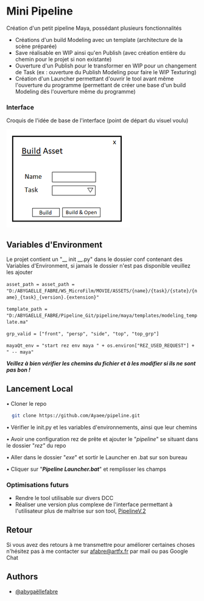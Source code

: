 # Mini Pipeline

Création d'un petit pipeline Maya, possédant plusieurs fonctionnalités



- Créations d'un build Modeling avec un template (architecture de la scène préparée)
- Save réalisable en WIP ainsi qu'en Publish (avec création entière du chemin pour le projet si non existante)
- Ouverture d'un Publish pour le transformer en WIP pour un changement de Task (ex : ouverture du Publish Modeling pour faire le WIP Texturing)
- Création d'un Launcher permettant d'ouvrir le tool avant même l'ouverture du programme (permettant de créer une base d'un build Modeling dès l'ouverture même du programme)


### Interface

Croquis de l'idée de base de l'interface (point de départ du visuel voulu)

![Interface](img/interface.png)
## Variables d'Environment

Le projet contient un "__ init __.py" dans le dossier conf contenant des Variables d'Environment, si jamais le dossier n'est pas disponible veuillez les ajouter

`asset_path = asset_path = "D:/ABYGAELLE_FABRE/WS_MicroFilm/MOVIE/ASSETS/{name}/{task}/{state}/{name}_{task}_{version}.{extension}"`

`template_path = "D:/ABYGAELLE_FABRE/Pipeline_Git/pipeline/maya/templates/modeling_template.ma"`

`grp_valid = ["front", "persp", "side", "top", "top_grp"]`

`mayaQt_env = "start rez env maya " + os.environ["REZ_USED_REQUEST"] + " -- maya"`

***Veillez à bien vérifier les chemins du fichier et à les modifier si ils ne sont pas bon !***

## Lancement Local

• Cloner le repo

```bash
  git clone https://github.com/Ayaee/pipeline.git
```

• Vérifier le init.py et les variables d'environnements, ainsi que leur chemins

• Avoir une configuration rez de prête et ajouter le "*pipeline*" se situant dans le dossier "*rez"* du repo

• Aller dans le dossier "*exe*" et sortir le Launcher en .bat sur son bureau

• Cliquer sur "***Pipeline Launcher.bat***" et remplisser les champs



### Optimisations futurs

- Rendre le tool utilisable sur divers DCC
- Réaliser une version plus complexe de l'interface permettant à l'utilisateur plus de maîtrise sur son tool, [PipelineV.2](https://github.com/Ayaee/Pipeline_Browser)


## Retour

Si vous avez des retours à me transmettre pour améliorer certaines choses n'hésitez pas à me contacter sur afabre@artfx.fr par mail ou pas Google Chat


## Authors

- [@abygaëllefabre](https://github.com/Ayaee)

